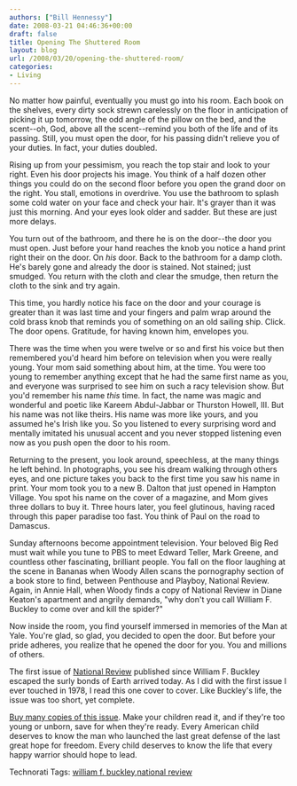 ```yaml
---
authors: ["Bill Hennessy"]
date: 2008-03-21 04:46:36+00:00
draft: false
title: Opening The Shuttered Room
layout: blog
url: /2008/03/20/opening-the-shuttered-room/
categories:
- Living
---
```


No matter how painful, eventually you must go into his room. Each book on the shelves, every dirty sock strewn carelessly on the floor in anticipation of picking it up tomorrow, the odd angle of the pillow on the bed, and the scent--oh, God, above all the scent--remind you both of the life and of its passing. Still, you must open the door, for his passing didn't relieve you of your duties. In fact, your duties doubled.

 

Rising up from your pessimism, you reach the top stair and look to your right. Even his door projects his image. You think of a half dozen other things you could do on the second floor before you open the grand door on the right. You stall, emotions in overdrive. You use the bathroom to splash some cold water on your face and check your hair. It's grayer than it was just this morning. And your eyes look older and sadder. But these are just more delays.

 

You turn out of the bathroom, and there he is on the door--the door you must open. Just before your hand reaches the knob you notice a hand print right their on the door. On _his_ door. Back to the bathroom for a damp cloth. He's barely gone and already the door is stained. Not stained; just smudged. You return with the cloth and clear the smudge, then return the cloth to the sink and try again. 

 

This time, you hardly notice his face on the door and your courage is greater than it was last time and your fingers and palm wrap around the cold brass knob that reminds you of something on an old sailing ship. Click. The door opens. Gratitude, for having known him, envelopes you.

 

There was the time when you were twelve or so and first his voice but then remembered you'd heard him before on television when you were really young. Your mom said something about him, at the time. You were too young to remember anything except that he had the same first name as you, and everyone was surprised to see him on such a racy television show. But you'd remember his name _this_ time. In fact, the name was magic and wonderful and poetic like Kareem Abdul-Jabbar or Thurston Howell, III. But his name was not like theirs. His name was more like yours, and you assumed he's Irish like you. So you listened to every surprising word and mentally imitated his unusual accent and you never stopped listening even now as you push open the door to his room.

 

Returning to the present, you look around, speechless, at the many things he left behind. In photographs, you see his dream walking through others eyes, and one picture takes you back to the first time you saw his name in print. Your mom took you to a new B. Dalton that just opened in Hampton Village. You spot his name on the cover of a magazine, and Mom gives three dollars to buy it. Three hours later, you feel glutinous, having raced through this paper paradise too fast. You think of Paul on the road to Damascus.

 

Sunday afternoons become appointment television. Your beloved Big Red must wait while you tune to PBS to meet Edward Teller, Mark Greene, and countless other fascinating, brilliant people. You fall on the floor laughing at the scene in Bananas when Woody Allen scans the pornography section of a book store to find, between Penthouse and Playboy, National Review. Again, in Annie Hall, when Woody finds a copy of National Review in Diane Keaton's apartment and angrily demands, "why don't you call William F. Buckley to come over and kill the spider?"

 

Now inside the room, you find yourself immersed in memories of the Man at Yale. You're glad, so glad, you decided to open the door. But before your pride adheres, you realize that he opened the door for you. You and millions of others.

 

 

The first issue of [National Review](https://www.nationalreview.com/subscribe/nr.p) published since William F. Buckley escaped the surly bonds of Earth arrived today. As I did with the first issue I ever touched in 1978, I read this one cover to cover. Like Buckley's life, the issue was too short, yet complete.

 

[Buy many copies of this issue](https://store.nationalreview.com/?i=YTZiNGJhNTc3ZGZjOWU0YjJjZjBhYWZiNjFmZTlmYmE=). Make your children read it, and if they're too young or unborn, save for when they're ready. Every American child deserves to know the man who launched the last great defense of the last great hope for freedom. Every child deserves to know the life that every happy warrior should hope to lead. 

 

  

Technorati Tags: [william f. buckley](https://technorati.com/tags/william%20f.%20buckley),[national review](https://technorati.com/tags/national%20review)
